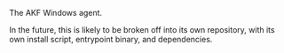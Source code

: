 The AKF Windows agent.

In the future, this is likely to be broken off into its own repository, with its own install script, entrypoint binary, and dependencies.